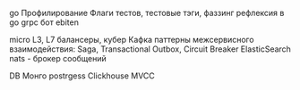 go
Профилирование
Флаги тестов, тестовые тэги, 
фаззинг
рефлексия в go
grpc
бот
ebiten

micro
L3, L7 балансеры, 
кубер
Кафка
паттерны межсервисного взаимодействия: Saga, Transactional Outbox, Circuit Breaker
ElasticSearch
nats - брокер сообщений

DB
Монго
postrgess
Clickhouse
MVCC 
